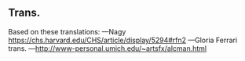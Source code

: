 ## Trans.
Based on these translations:
—Nagy https://chs.harvard.edu/CHS/article/display/5294#rfn2
—Gloria Ferrari trans.
—http://www-personal.umich.edu/~artsfx/alcman.html